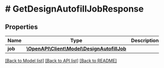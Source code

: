 # # GetDesignAutofillJobResponse

## Properties

Name | Type | Description | Notes
------------ | ------------- | ------------- | -------------
**job** | [**\OpenAPI\Client\Model\DesignAutofillJob**](DesignAutofillJob.md) |  |

[[Back to Model list]](../../README.md#models) [[Back to API list]](../../README.md#endpoints) [[Back to README]](../../README.md)

